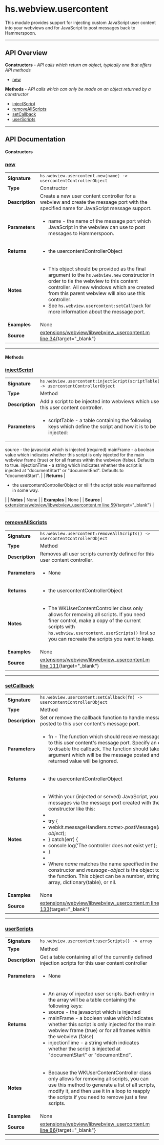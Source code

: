 # hs.webview.usercontent

This module provides support for injecting custom JavaScript user content into your webviews and for JavaScript to post messages back to Hammerspoon.

---

## API Overview
**Constructors** - _API calls which return an object, typically one that offers API methods_
 * [new](#new)

**Methods** - _API calls which can only be made on an object returned by a constructor_
 * [injectScript](#injectscript)
 * [removeAllScripts](#removeallscripts)
 * [setCallback](#setcallback)
 * [userScripts](#userscripts)


---

## API Documentation

#### Constructors


### [new](#new)

|                                             |                                                                                     |
| --------------------------------------------|-------------------------------------------------------------------------------------|
| **Signature**                               | `hs.webview.usercontent.new(name) -> usercontentControllerObject`                                                                    |
| **Type**                                    | Constructor                                                                     |
| **Description**                             | Create a new user content controller for a webview and create the message port with the specified name for JavaScript message support.                                                                     |
| **Parameters**                              | <ul><li>name - the name of the message port which JavaScript in the webview can use to post messages to Hammerspoon.</li></ul> |
| **Returns**                                 | <ul><li>the usercontentControllerObject</li></ul>          |
| **Notes**                                   | <ul><li>This object should be provided as the final argument to the `hs.webview.new` constructor in order to tie the webview to this content controller.  All new windows which are created from this parent webview will also use this controller.</li><li>See `hs.webview.usercontent:setCallback` for more information about the message port.</li></ul> |
| **Examples**                                | None |
| **Source**                                  | [extensions/webview/libwebview_usercontent.m line 34](https://github.com/CommandPost/CommandPost-App/blob/master/extensions/webview/libwebview_usercontent.m#L34){target="_blank"} |

---

#### Methods


### [injectScript](#injectscript)

|                                             |                                                                                     |
| --------------------------------------------|-------------------------------------------------------------------------------------|
| **Signature**                               | `hs.webview.usercontent:injectScript(scriptTable) -> usercontentControllerObject`                                                                    |
| **Type**                                    | Method                                                                     |
| **Description**                             | Add a script to be injected into webviews which use this user content controller.                                                                     |
| **Parameters**                              | <ul><li>scriptTable - a table containing the following keys which define the script and how it is to be injected:
  source        - the javascript which is injected (required)
  mainFrame     - a boolean value which indicates whether this script is only injected for the main webview frame (true) or for all frames within the webview (false).  Defaults to true.
  injectionTime - a string which indicates whether the script is injected at "documentStart" or "documentEnd". Defaults to "documentStart".</li></ul> |
| **Returns**                                 | <ul><li>the usercontentControllerObject or nil if the script table was malformed in some way.</li></ul>          |
| **Notes**                                   | None |
| **Examples**                                | None |
| **Source**                                  | [extensions/webview/libwebview_usercontent.m line 59](https://github.com/CommandPost/CommandPost-App/blob/master/extensions/webview/libwebview_usercontent.m#L59){target="_blank"} |

---


### [removeAllScripts](#removeallscripts)

|                                             |                                                                                     |
| --------------------------------------------|-------------------------------------------------------------------------------------|
| **Signature**                               | `hs.webview.usercontent:removeAllScripts() -> usercontentControllerObject`                                                                    |
| **Type**                                    | Method                                                                     |
| **Description**                             | Removes all user scripts currently defined for this user content controller.                                                                     |
| **Parameters**                              | <ul><li>None</li></ul> |
| **Returns**                                 | <ul><li>the usercontentControllerObject</li></ul>          |
| **Notes**                                   | <ul><li>The WKUserContentController class only allows for removing all scripts.  If you need finer control, make a copy of the current scripts with `hs.webview.usercontent.userScripts()` first so you can recreate the scripts you want to keep.</li></ul> |
| **Examples**                                | None |
| **Source**                                  | [extensions/webview/libwebview_usercontent.m line 111](https://github.com/CommandPost/CommandPost-App/blob/master/extensions/webview/libwebview_usercontent.m#L111){target="_blank"} |

---


### [setCallback](#setcallback)

|                                             |                                                                                     |
| --------------------------------------------|-------------------------------------------------------------------------------------|
| **Signature**                               | `hs.webview.usercontent:setCallback(fn) -> usercontentControllerObject`                                                                    |
| **Type**                                    | Method                                                                     |
| **Description**                             | Set or remove the callback function to handle message posted to this user content's message port.                                                                     |
| **Parameters**                              | <ul><li>fn - The function which should receive messages posted to this user content's message port.  Specify an explicit nil to disable the callback.  The function should take one argument which will be the message posted and any returned value will be ignored.</li></ul> |
| **Returns**                                 | <ul><li>the usercontentControllerObject</li></ul>          |
| **Notes**                                   | <ul><li>Within your (injected or served) JavaScript, you can post messages via the message port created with the constructor like this:</li><li></li><li>     try {</li><li>         webkit.messageHandlers.*name*>.postMessage(*message-object*);</li><li>     } catch(err) {</li><li>         console.log('The controller does not exist yet');</li><li>     }</li><li></li><li>Where *name* matches the name specified in the constructor and *message-object* is the object to post to the function.  This object can be a number, string, date, array, dictionary(table), or nil.</li></ul> |
| **Examples**                                | None |
| **Source**                                  | [extensions/webview/libwebview_usercontent.m line 133](https://github.com/CommandPost/CommandPost-App/blob/master/extensions/webview/libwebview_usercontent.m#L133){target="_blank"} |

---


### [userScripts](#userscripts)

|                                             |                                                                                     |
| --------------------------------------------|-------------------------------------------------------------------------------------|
| **Signature**                               | `hs.webview.usercontent:userScripts() -> array`                                                                    |
| **Type**                                    | Method                                                                     |
| **Description**                             | Get a table containing all of the currently defined injection scripts for this user content controller                                                                     |
| **Parameters**                              | <ul><li>None</li></ul> |
| **Returns**                                 | <ul><li>An array of injected user scripts.  Each entry in the array will be a table containing the following keys:</li><li>  source        - the javascript which is injected</li><li>  mainFrame     - a boolean value which indicates whether this script is only injected for the main webview frame (true) or for all frames within the webview (false)</li><li>  injectionTime - a string which indicates whether the script is injected at "documentStart" or "documentEnd".</li></ul>          |
| **Notes**                                   | <ul><li>Because the WKUserContentController class only allows for removing all scripts, you can use this method to generate a list of all scripts, modify it, and then use it in a loop to reapply the scripts if you need to remove just a few scripts.</li></ul> |
| **Examples**                                | None |
| **Source**                                  | [extensions/webview/libwebview_usercontent.m line 86](https://github.com/CommandPost/CommandPost-App/blob/master/extensions/webview/libwebview_usercontent.m#L86){target="_blank"} |

---


